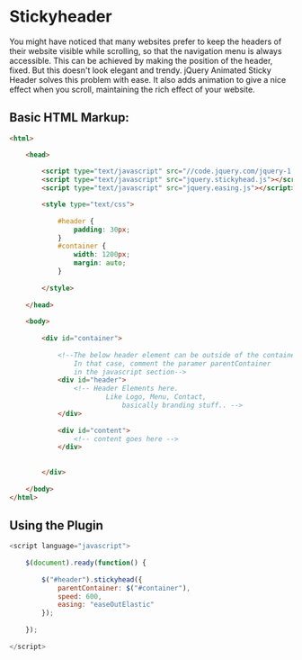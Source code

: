 # Stickyheader

You might have noticed that many websites prefer to keep the headers of their website visible while scrolling, so that the navigation menu is always accessible. This can be achieved by making the position of the header, fixed. But this doesn't look elegant and trendy. jQuery Animated Sticky Header solves this problem with ease. It also adds animation to give a nice effect when you scroll, maintaining the rich effect of your website.

## Basic HTML Markup:
```html
<html>  

    <head>
    
        <script type="text/javascript" src="//code.jquery.com/jquery-1.11.0.min.js"></script>
        <script type="text/javascript" src="jquery.stickyhead.js"></script>
        <script type="text/javascript" src="jquery.easing.js"></script>

        <style type="text/css">
            
            #header {
                padding: 30px;              
            }
            #container {                
                width: 1200px;
                margin: auto;           
            }
            
        </style>
        
    </head>
    
    <body>
        
        <div id="container">
            
            <!--The below header element can be outside of the container as well. 
                In that case, comment the paramer parentContainer
                in the javascript section-->
            <div id="header">
                <!-- Header Elements here. 
                        Like Logo, Menu, Contact, 
                            basically branding stuff.. -->
            </div>
            
            <div id="content">
                <!-- content goes here -->
            </div>
            
            
        </div>
    
    </body>
</html>
```

## Using the Plugin

```javascript
<script language="javascript">
		
	$(document).ready(function() {
		
		$("#header").stickyhead({
			parentContainer: $("#container"),
			speed: 600,
			easing: "easeOutElastic"				
		});
	
	});
	
</script>
```

